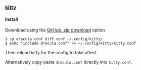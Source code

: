 ### [kitty](https://sw.kovidgoyal.net/kitty/)

#### Install

Download using the [GitHub .zip download](https://github.com/dracula/kitty/archive/master.zip) option

```
$ cp dracula.conf diff.conf ~/.config/kitty/
$ echo "include dracula.conf" >> ~/.config/kitty/kitty.conf
```

Then reload kitty for the config to take affect.

Alternatively copy paste `dracula.conf` directly into `kitty.conf`.

